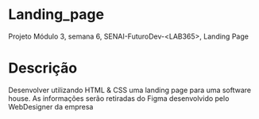 # Landing_page
Projeto Módulo 3, semana 6, SENAI-FuturoDev-&lt;LAB365>, Landing Page


# Descrição

Desenvolver utilizando HTML & CSS uma landing page para uma software house. As informações serão retiradas do Figma desenvolvido pelo WebDesigner da empresa

